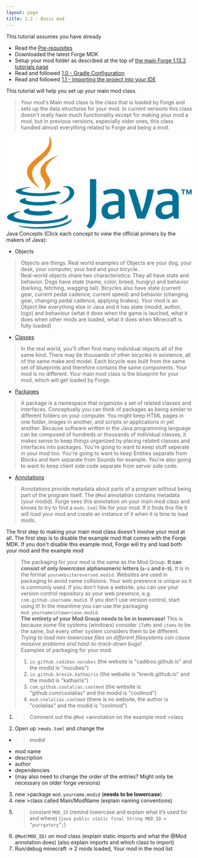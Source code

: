 ```yaml
---
layout: page
title: 1.2 - Basic mod
---
```

This tutorial assumes you have already
- Read the [Pre-requisites](https://cadiboo.github.io/tutorials/Pre-requisites)
- Downloaded the latest Forge MDK
- Setup your mod folder as described at the top of [the main Forge 1.13.2 tutorials page](/tutorials/1.13.2/forge/)
- Read and followed [1.0 - Gradle Configuration](https://cadiboo.github.io/tutorials/1.13.2/forge/1.0-gradle-configuration/)
- Read and followed [1.1 - Importing the project into your IDE](https://cadiboo.github.io/tutorials/1.13.2/forge/1.1-importing-project/)

This tutorial will help you set up your main mod class.  
> Your mod's Main mod class is the class that is loaded by Forge and sets up the data structures for your mod. In current versions this class doesn't really have much functionality except for making your mod a mod, but in previous versions, especially older ones, this class handled almost everything related to Forge and being a mod.

![java](/tutorials/1.13.2/forge/1.2-basic-mod/java.png "java") 
Java Concepts (Click each concept to view the official primers by the makers of Java):  
- Objects  
> Objects are things. Real world examples of Objects are your dog, your desk, your computer, your bed and your bicycle.  
> Real-world objects share two characteristics: They all have state and behavior. Dogs have state (name, color, breed, hungry) and behavior (barking, fetching, wagging tail). Bicycles also have state (current gear, current pedal cadence, current speed) and behavior (changing gear, changing pedal cadence, applying brakes).
> Your mod is an Object like everything else in Java and it has state (modid, author, logo) and behaviour (what it does when the game is lauched, what it does when other mods are loaded, what it does when Minecraft is fully loaded)

- [Classes](https://docs.oracle.com/javase/tutorial/java/concepts/class.html)    
> In the real world, you'll often find many individual objects all of the same kind. There may be thousands of other bicycles in existence, all of the same make and model. Each bicycle was built from the same set of blueprints and therefore contains the same components.
> Your mod is no different. Your main mod class is the blueprint for your mod, which will get loaded by Forge.

- [Packages](https://docs.oracle.com/javase/tutorial/java/concepts/package.html)
> A package is a namespace that organizes a set of related classes and interfaces. Conceptually you can think of packages as being similar to different folders on your computer. You might keep HTML pages in one folder, images in another, and scripts or applications in yet another. Because software written in the Java programming language can be composed of hundreds or thousands of individual classes, it makes sense to keep things organized by placing related classes and interfaces into packages.
> You're going to want to keep stuff seperate in your mod too. You're going to want to keep Entities separate from Blocks and Item separate from Sounds for example. You're also going to want to keep client side code separate from server side code.

- [Annotations](https://docs.oracle.com/javase/tutorial/java/annotations/)
> Annotations provide metadata about parts of a program without being part of the program itself. The `@Mod` annotation contains metadata (your modid). Forge sees this annotation on your main mod class and knows to try to find a `mods.toml` file for your mod. If it finds this file it will load your mod and create an instance of it when it is time to load mods.


The first step to making your main mod class doesn't involve your mod at all. The first step is to disable the example mod that comes with the Forge MDK. If you don't disable this example mod, Forge will try and load both your mod and the example mod

> The packaging for your mod is the same as the Mod Group. **It can consist of only *lowercase* alphanumeric letters (`a-z` and `0-9`).** It is in the format `yourwebsitereversed.modid`. Websites are used in packaging to avoid name collisions. Your web presence is unique so it is commonly used. If you don’t have a website, you can use your version control repository as your web presence, e.g. `com.github.username.modid`. If you don’t use version control, start using it! In the meantime you can use the packaging `mod.yournameinlowercase.modid`.  
**The entirety of your Mod Group needs to be in lowercase!** This is because some file systems (windows) consider `iTeMs` and `items` to be the same, but every other system considers them to be different. *Trying to load non-lowercase files on different filesystems can cause massive problems and hard-to-track-down bugs!*  
Examples of packaging for your mod:  
> 1) `io.github.cadiboo.nocubes` (the website is "cadiboo.github.io" and the modid is "nocubes")  
> 2) `io.github.krevik.kathairis` (the website is "krevik.github.io" and the modid is "kathairis")  
> 3) `com.github.coolalias.coolmod` (the website is "github.com/coolalias" and the modid is "coolmod")  
> 4) `mod.coolalias.coolmod` (there is no website, the author is "coolalias" and the modid is "coolmod")


1) >Comment out the `@Mod` >annotation on the example mod >class
2) Open up >`mods.toml` and change the
- >modid
- mod name
- description
- author
- dependencies
- (may also need to change the order of the entries? Might only be necessary on older forge versions)
3) new >package `mod.yourname.modid` (**needs to be lowercase**)
4) new >class called Main/ModName (explain naming conventions)
5) >constant `MOD_ID` (remind lowercase and explain what it’s used for and where) (```java
public static final String MOD_ID = “purrgatory”;```)
6) `@Mod(MOD_ID)` on mod class (explain static imports and what the @Mod annotation does) (also explain imports and which class to import)
7) Run/debug minecraft -> 2 mods loaded, Your mod in the mod list